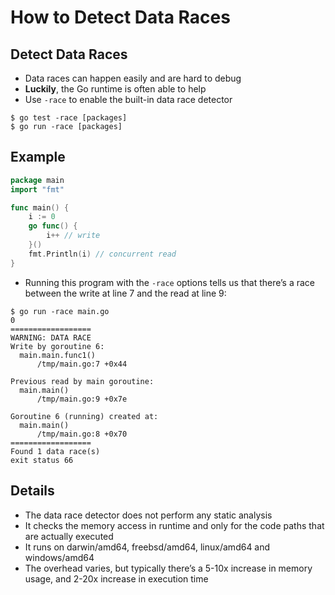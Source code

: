 # How to Detect Data Races

## Detect Data Races

* Data races can happen easily and are hard to debug
* **Luckily**, the Go runtime is often able to help
* Use `-race` to enable the built-in data race detector

```text
$ go test -race [packages]
$ go run -race [packages]
```

## Example

```go
package main
import "fmt"

func main() {
    i := 0
    go func() {
        i++ // write
    }()
    fmt.Println(i) // concurrent read
}
```

* Running this program with the `-race` options tells us that there’s a race between the write at line 7 and the read at line 9:

```text
$ go run -race main.go
0
==================
WARNING: DATA RACE
Write by goroutine 6:
  main.main.func1()
      /tmp/main.go:7 +0x44

Previous read by main goroutine:
  main.main()
      /tmp/main.go:9 +0x7e

Goroutine 6 (running) created at:
  main.main()
      /tmp/main.go:8 +0x70
==================
Found 1 data race(s)
exit status 66
```

## Details

* The data race detector does not perform any static analysis
* It checks the memory access in runtime and only for the code paths that are actually executed
* It runs on darwin/amd64, freebsd/amd64, linux/amd64 and windows/amd64
* The overhead varies, but typically there’s a 5-10x increase in memory usage, and 2-20x increase in execution time
